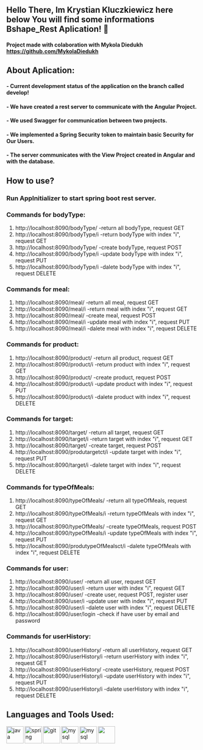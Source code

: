 ## Hello There, Im Krystian Kluczkiewicz here below You will find some informations Bshape_Rest Aplication! 👋
#### Project made with colaboration with Mykola Diedukh https://github.com/MykolaDiedukh


## About Aplication:
#### - Current development status of the application on the branch called develop!
#### - We have created a rest server to communicate with the Angular Project.
#### - We used Swagger for communication between two projects.
#### - We implemented a Spring Security token to maintain basic Security for Our Users.
#### - The server communicates with the View Project created in Angular and with the database.


## How to use?
### Run AppInitializer to start spring boot rest server.

### Commands for bodyType:
 1. http://localhost:8090/bodyType/ -return all bodyType, request GET
 2. http://localhost:8090/bodyType/i -return bodyType with index "i", request GET
 3. http://localhost:8090/bodyType/ -create bodyType, request POST
 4. http://localhost:8090/bodyType/i -update bodyType  with index "i", request PUT
 5. http://localhost:8090/bodyType/i -dalete bodyType  with index "i", request DELETE

### Commands for meal:
 1. http://localhost:8090/meal/ -return all meal, request GET
 2. http://localhost:8090/meal/i -return meal with index "i", request GET
 3. http://localhost:8090/meal/ -create meal, request POST
 4. http://localhost:8090/meal/i -update meal  with index "i", request PUT
 5. http://localhost:8090/meal/i -dalete meal  with index "i", request DELETE
 
### Commands for product:
 1. http://localhost:8090/product/ -return all product, request GET
 2. http://localhost:8090/product/i -return product with index "i", request GET
 3. http://localhost:8090/product/ -create product, request POST
 4. http://localhost:8090/product/i -update product  with index "i", request PUT
 5. http://localhost:8090/product/i -dalete product  with index "i", request DELETE 
 
### Commands for target:
 1. http://localhost:8090/target/ -return all target, request GET
 2. http://localhost:8090/target/i -return target with index "i", request GET
 3. http://localhost:8090/target/ -create target, request POST
 4. http://localhost:8090/produtargetct/i -update target  with index "i", request PUT
 5. http://localhost:8090/target/i -dalete target  with index "i", request DELETE 
 
### Commands for typeOfMeals:
 1. http://localhost:8090/typeOfMeals/ -return all typeOfMeals, request GET
 2. http://localhost:8090/typeOfMeals/i -return typeOfMeals with index "i", request GET
 3. http://localhost:8090/typeOfMeals/ -create typeOfMeals, request POST
 4. http://localhost:8090/typeOfMeals/i -update typeOfMeals  with index "i", request PUT
 5. http://localhost:8090/produtypeOfMealsct/i -dalete typeOfMeals  with index "i", request DELETE
  
### Commands for user:
 1. http://localhost:8090/user/ -return all user, request GET
 2. http://localhost:8090/user/i -return user with index "i", request GET
 3. http://localhost:8090/user/ -create user, request POST, register user
 4. http://localhost:8090/user/i -update user  with index "i", request PUT
 5. http://localhost:8090/user/i -dalete user  with index "i", request DELETE
 6. http://localhost:8090/user/login -check if have user by email and password
 
 ### Commands for userHistory:
 1. http://localhost:8090/userHistory/ -return all userHistory, request GET
 2. http://localhost:8090/userHistory/i -return userHistory with index "i", request GET
 3. http://localhost:8090/userHistory/ -create userHistory, request POST
 4. http://localhost:8090/userHistory/i -update userHistory  with index "i", request PUT
 5. http://localhost:8090/userHistory/i -dalete userHistory  with index "i", request DELETE



## Languages and Tools Used: 
<img align="left" src="https://devicons.github.io/devicon/devicon.git/icons/java/java-original-wordmark.svg" alt="java" width="45"/>
<img align="left" src="https://www.vectorlogo.zone/logos/springio/springio-icon.svg" alt="spring" width="45"/>
<img align="left" src="https://www.vectorlogo.zone/logos/git-scm/git-scm-icon.svg" alt="git" width="45"/>
<img align="left" src="https://devicons.github.io/devicon/devicon.git/icons/mysql/mysql-original-wordmark.svg" alt="mysql" width="45"/> 
<img align="left" src="https://avatars3.githubusercontent.com/u/348262?s=200&v=4" alt="mysql" width="45"/> 
<img align="left" src="https://avatars2.githubusercontent.com/u/7658037?s=200&v=4" width="45"/> 


